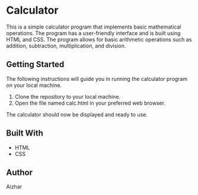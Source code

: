 # Calculator 

This is a simple calculator program that implements basic mathematical operations. The program has a user-friendly interface and is built using HTML and CSS. The program allows for basic arithmetic operations such as addition, subtraction, multiplication, and division.

## Getting Started

The following instructions will guide you in running the calculator program on your local machine.

1. Clone the repository to your local machine.
2. Open the file named calc.html in your preferred web browser.

The calculator should now be displayed and ready to use.

## Built With

- HTML
- CSS

## Author

Aizhar
